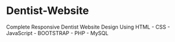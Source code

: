 # Dentist-Website
Complete Responsive Dentist Website Design Using HTML - CSS - JavaScript - BOOTSTRAP - PHP - MySQL
